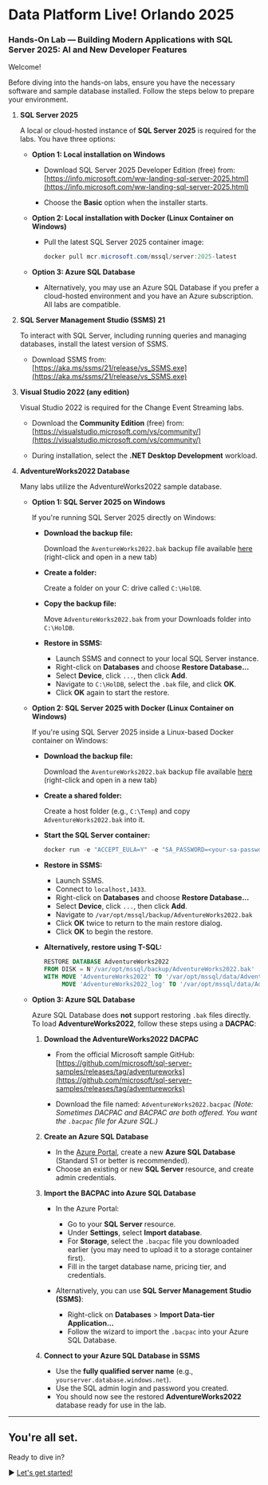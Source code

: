 ﻿# Data Platform Live! Orlando 2025

### Hands-On Lab — Building Modern Applications with SQL Server 2025: AI and New Developer Features

Welcome!

Before diving into the hands-on labs, ensure you have the necessary software and sample database installed. Follow the steps below to prepare your environment.

1. **SQL Server 2025**

   A local or cloud-hosted instance of **SQL Server 2025** is required for the labs. You have three options:

    - **Option 1: Local installation on Windows**  

      - Download SQL Server 2025 Developer Edition (free) from: [https://info.microsoft.com/ww-landing-sql-server-2025.html](https://info.microsoft.com/ww-landing-sql-server-2025.html)  

      - Choose the **Basic** option when the installer starts.

    - **Option 2: Local installation with Docker (Linux Container on Windows)**
    
      - Pull the latest SQL Server 2025 container image:
      
        ```powershell
        docker pull mcr.microsoft.com/mssql/server:2025-latest
        ```

    - **Option 3: Azure SQL Database**  
    
      - Alternatively, you may use an Azure SQL Database if you prefer a cloud-hosted environment and you have an Azure subscription. All labs are compatible.

2. **SQL Server Management Studio (SSMS) 21**

   To interact with SQL Server, including running queries and managing databases, install the latest version of SSMS.

    - Download SSMS from:  
[https://aka.ms/ssms/21/release/vs_SSMS.exe](https://aka.ms/ssms/21/release/vs_SSMS.exe)

3. **Visual Studio 2022 (any edition)**

   Visual Studio 2022 is required for the Change Event Streaming labs. 

    - Download the **Community Edition** (free) from:  
  [https://visualstudio.microsoft.com/vs/community/](https://visualstudio.microsoft.com/vs/community/)

    - During installation, select the **.NET Desktop Development** workload.

4. **AdventureWorks2022 Database**
 
   Many labs utilize the AdventureWorks2022 sample database. 

    * **Option 1: SQL Server 2025 on Windows**

      If you're running SQL Server 2025 directly on Windows:

      * **Download the backup file:**
      
        Download the `AventureWorks2022.bak` backup file available [here](https://1drv.ms/f/s!AiiTRkT0Yvc4xd8Kz1oSgzjbselEIA?e=yFaqjc) (right-click and open in a new tab)

      * **Create a folder:**  
        
        Create a folder on your C: drive called `C:\HolDB`.

      * **Copy the backup file:**  
        
        Move `AdventureWorks2022.bak` from your Downloads folder into `C:\HolDB`.

      * **Restore in SSMS:**
           - Launch SSMS and connect to your local SQL Server instance.
           - Right-click on **Databases** and choose **Restore Database...**
           - Select **Device**, click `...`, then click **Add**.
           - Navigate to `C:\HolDB`, select the `.bak` file, and click **OK**.
           - Click **OK** again to start the restore.

    * **Option 2: SQL Server 2025 with Docker (Linux Container on Windows)**

      If you're using SQL Server 2025 inside a Linux-based Docker container on Windows:

      * **Download the backup file:**
      
        Download the `AventureWorks2022.bak` backup file available [here](https://1drv.ms/f/s!AiiTRkT0Yvc4xd8Kz1oSgzjbselEIA?e=yFaqjc) (right-click and open in a new tab)

      * **Create a shared folder:**  

        Create a host folder (e.g., `C:\Temp`) and copy `AdventureWorks2022.bak` into it.

      * **Start the SQL Server container:**
        ```powershell
        docker run -e "ACCEPT_EULA=Y" -e "SA_PASSWORD=<your-sa-password>" -p 1433:1433 -v C:\Temp:/var/opt/mssql/backup --name sql2025 -d mcr.microsoft.com/mssql/server:2025-latest
        ```

      * **Restore in SSMS:**

        - Launch SSMS.
        - Connect to `localhost,1433`.
        - Right-click on **Databases** and choose **Restore Database...**
        - Select **Device**, click `...`, then click **Add**.
        - Navigate to `/var/opt/mssql/backup/AdventureWorks2022.bak`
        - Click **OK** twice to return to the main restore dialog.
        - Click **OK** to begin the restore.

      * **Alternatively, restore using T-SQL:**

           ```sql
           RESTORE DATABASE AdventureWorks2022
           FROM DISK = N'/var/opt/mssql/backup/AdventureWorks2022.bak'
           WITH MOVE 'AdventureWorks2022' TO '/var/opt/mssql/data/AdventureWorks2022.mdf',
                MOVE 'AdventureWorks2022_log' TO '/var/opt/mssql/data/AdventureWorks2022_log.ldf';
           ```

    * **Option 3: Azure SQL Database**

      Azure SQL Database does **not** support restoring `.bak` files directly. To load **AdventureWorks2022**, follow these steps using a **DACPAC**:

        1. **Download the AdventureWorks2022 DACPAC**

           * From the official Microsoft sample GitHub:
             [https://github.com/microsoft/sql-server-samples/releases/tag/adventureworks](https://github.com/microsoft/sql-server-samples/releases/tag/adventureworks)

           * Download the file named:
             `AdventureWorks2022.bacpac`
             *(Note: Sometimes DACPAC and BACPAC are both offered. You want the `.bacpac` file for Azure SQL.)*

        2. **Create an Azure SQL Database**

           * In the [Azure Portal](https://portal.azure.com), create a new **Azure SQL Database** (Standard S1 or better is recommended).
           * Choose an existing or new **SQL Server** resource, and create admin credentials.

        3. **Import the BACPAC into Azure SQL Database**

           * In the Azure Portal:

             * Go to your **SQL Server** resource.
             * Under **Settings**, select **Import database**.
             * For **Storage**, select the `.bacpac` file you downloaded earlier (you may need to upload it to a storage container first).
             * Fill in the target database name, pricing tier, and credentials.

           * Alternatively, you can use **SQL Server Management Studio (SSMS)**:

             * Right-click on **Databases** > **Import Data-tier Application...**
             * Follow the wizard to import the `.bacpac` into your Azure SQL Database.

        4. **Connect to your Azure SQL Database in SSMS**

           * Use the **fully qualified server name** (e.g., `yourserver.database.windows.net`).
           * Use the SQL admin login and password you created.
           * You should now see the restored **AdventureWorks2022** database ready for use in the lab.

---

## You're all set.

Ready to dive in?

▶ [Let's get started!](https://github.com/lennilobel/sql2025-workshop-hol-orlando2025/blob/main/HOL)
